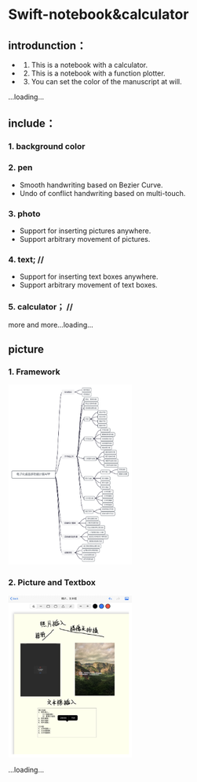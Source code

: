 # Swift-notebook&calculator

## introdunction：
- 1. This is a notebook with a calculator.

- 2. This is a notebook with a function plotter.

- 3. You can set the color of the manuscript at will.

...loading...


## include：

### 1. background color

### 2. pen
- Smooth handwriting based on Bezier Curve.
- Undo of conflict handwriting based on multi-touch.

### 3. photo
- Support for inserting pictures anywhere.  
- Support arbitrary movement of pictures.

### 4. text;  //  
- Support for inserting text boxes anywhere.  
- Support arbitrary movement of text boxes.

### 5. calculator；  //

more and more...loading...

[//]: # (哈哈我是注释，不会在浏览器中显示。)


## picture  
<!-- 1. ![Functional Framework](/illustration/Framework.png "Functional Framework") -->
### 1. Framework
   <img src="/illustration/Framework.png" alt="Framework" title="Framework" width=50%>

<!-- 2. ![Main Interface](/illustration/PictureAndTextbox.jpeg "Picture And Textbox") -->
### 2. Picture and Textbox
   <img src="/illustration/PictureAndTextbox.jpeg" alt="PictureAndTextbox" title="PictureAndTextbox" width=50%>

...loading...

